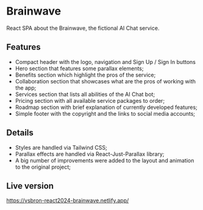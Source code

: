 # Brainwave

React SPA about the Brainwave, the fictional AI Chat service.

## Features

- Compact header with the logo, navigation and Sign Up / Sign In buttons
- Hero section that features some parallax elements;
- Benefits section which highlight the pros of the service;
- Collaboration section that showcases what are the pros of working with the app;
- Services section that lists all abilities of the AI Chat bot;
- Pricing section with all available service packages to order;
- Roadmap section with brief explanation of currently developed features;
- Simple footer with the copyright and the links to social media accounts;

## Details

- Styles are handled via Tailwind CSS;
- Parallax effects are handled via React-Just-Parallax library;
- A big number of improvements were added to the layout and animation to the original project;

## Live version

https://vsbron-react2024-brainwave.netlify.app/
